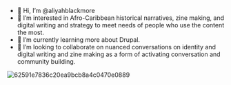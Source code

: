 - 👋 Hi, I’m @aliyahblackmore
- 👀 I’m interested in Afro-Caribbean historical narratives, zine making, and digital writing and strategy to meet needs of people who use the content the most.
- 🌱 I’m currently learning more about Drupal.
- 💞️ I’m looking to collaborate on nuanced conversations on identity and digital writing and zine making as a form of activating conversation and community building.

<!---
aliyahblackmore/aliyahblackmore is a ✨ special ✨ repository because its `README.md` (this file) appears on your GitHub profile.
You can click the Preview link to take a look at your changes.
--->
![62591e7836c20ea9bcb8a4c0470e0889](https://user-images.githubusercontent.com/102090263/167543066-92f70073-8a3c-4db8-a0af-110e90789138.jpg)
